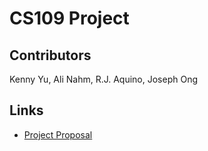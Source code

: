 CS109 Project
=============

## Contributors

Kenny Yu, Ali Nahm, R.J. Aquino, Joseph Ong

## Links

* [Project Proposal](https://docs.google.com/document/d/1UfhnZtgWfwou-JXBBxeVZCXIqhIrCSaDADXmRzBvOsE/edit)
